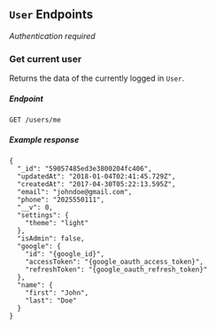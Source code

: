 ## `User` Endpoints

*Authentication required*

### Get current user

Returns the data of the currently logged in `User`.

##### Endpoint
`GET /users/me`

##### Example response
```
{
  "_id": "59057485ed3e3800204fc406",
  "updatedAt": "2018-01-04T02:41:45.729Z",
  "createdAt": "2017-04-30T05:22:13.595Z",
  "email": "johndoe@gmail.com",
  "phone": "2025550111",
  "__v": 0,
  "settings": {
    "theme": "light"
  },
  "isAdmin": false,
  "google": {
    "id": "{google_id}",
    "accessToken": "{google_oauth_access_token}",
    "refreshToken": "{google_oauth_refresh_token}"
  },
  "name": {
    "first": "John",
    "last": "Doe"
  }
}
```